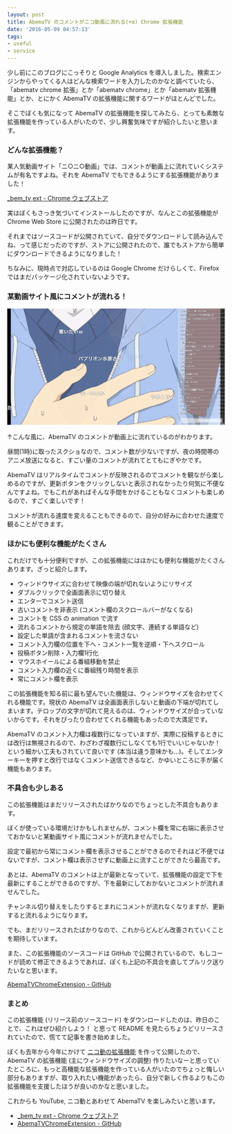 ```yaml
---
layout: post
title: AbemaTV のコメントがニコ動風に流れる(+α) Chrome 拡張機能
date: '2016-05-09 04:57:13'
tags:
- useful
- service
---
```


少し前にこのブログにこっそりと Google Analytics を導入しました。検索エンジンからやってくる人はどんな検索ワードを入力したのかなと調べていたら、「abematv chrome 拡張」とか「abematv chrome」とか「abematv 拡張機能」とか、とにかく AbemaTV の拡張機能に関するワードがほとんどでした。

そこでぼくも気になって AbemaTV の拡張機能を探してみたら、とっても素敵な拡張機能を作っている人がいたので、少し興奮気味ですが紹介したいと思います。

### どんな拡張機能？
某人気動画サイト「ニ○ニ○動画」では、コメントが動画上に流れていくシステムが有名ですよね。それを AbemaTV でもできるようにする拡張機能がありました！

<a href="https://chrome.google.com/webstore/detail/bemtv-ext/jgbkfdjdcbohgenpccfgldadaofnfknl?hl=ja&gl=JP" target="_blank">\_bem\_tv ext - Chrome ウェブストア</a>

実はぼくもさっき気づいてインストールしたのですが、なんとこの拡張機能が Chrome Web Store に公開されたのは昨日です。

それまではソースコードが公開されていて、自分でダウンロードして読み込んでね、って感じだったのですが、ストアに公開されたので、誰でもストアから簡単にダウンロードできるようになりました！

ちなみに、現時点で対応しているのは Google Chrome だけらしくて、Firefox ではまだパッケージ化されていないようです。

### 某動画サイト風にコメントが流れる！
![AbemaTV ニコニコ風](https://raw.githubusercontent.com/noraworld/blog-content/main/abema-tv-ext/abematv_niconico_comment.png)

↑こんな風に、AbemaTV のコメントが動画上に流れているのがわかります。

昼間(1時)に取ったスクショなので、コメント数が少ないですが、夜の時間帯のアニメ放送になると、すごい量のコメントが流れてとてもにぎやかです。

AbemaTV はリアルタイムでコメントが反映されるのでコメントを観ながら楽しめるのですが、更新ボタンをクリックしないと表示されなかったり何気に不便なんですよね。でもこれがあればそんな手間をかけることもなくコメントも楽しめるので、すごく楽しいです！

コメントが流れる速度を変えることもできるので、自分の好みに合わせた速度で観ることができます。

### ほかにも便利な機能がたくさん
これだけでも十分便利ですが、この拡張機能にはほかにも便利な機能がたくさんあります。ざっと紹介します。

* ウィンドウサイズに合わせて映像の端が切れないようにリサイズ
* ダブルクリックで全画面表示に切り替え
* エンターでコメント送信
* 古いコメントを非表示 (コメント欄のスクロールバーがなくなる)
* コメントを CSS の animation で流す
* 流れるコメントから規定の単語を除去 (顔文字、連続する単語など)
* 設定した単語が含まれるコメントを流さない
* コメント入力欄の位置を下へ・コメント一覧を逆順・下へスクロール
* 投稿ボタン削除・入力欄1行化
* マウスホイールによる番組移動を禁止
* コメント入力欄の近くに番組残り時間を表示
* 常にコメント欄を表示

この拡張機能を知る前に最も望んでいた機能は、ウィンドウサイズを合わせてくれる機能です。現状の AbemaTV は全画面表示しないと動画の下端が切れてしまいます。テロップの文字が切れて見えるのは、ウィンドウサイズが合っていないからです。それをぴったり合わせてくれる機能もあったので大満足です。

AbemaTV のコメント入力欄は複数行になっていますが、実際に投稿するときには改行は無視されるので、わざわざ複数行にしなくても1行でいいじゃないか！ という細かい工夫もされていて良いです (本当は違う意味かも…)。そしてエンターキーを押すと改行ではなくコメント送信できるなど、かゆいところに手が届く機能もあります。

### 不具合も少しある
この拡張機能はまだリリースされたばかりなのでちょっとした不具合もあります。

ぼくが使っている環境だけかもしれませんが、コメント欄を常に右端に表示させておかないと某動画サイト風にコメントが流れませんでした。

設定で最初から常にコメント欄を表示させることができるのでそれほど不便ではないですが、コメント欄は表示させずに動画上に流すことができたら最高です。

あとは、AbemaTV のコメントは上が最新となっていて、拡張機能の設定で下を最新にすることができるのですが、下を最新にしておかないとコメントが流れませんでした。

チャンネル切り替えをしたりするとまれにコメントが流れなくなりますが、更新すると流れるようになります。

でも、まだリリースされたばかりなので、これからどんどん改善されていくことを期待しています。

また、この拡張機能のソースコードは GitHub で公開されているので、もしコードが読めて修正できるようであれば、ぼくも上記の不具合を直してプルリク送りたいなと思います。

<a href="https://github.com/nakayuki805/AbemaTVChromeExtension" target="_blank">AbemaTVChromeExtension - GitHub</a>

### まとめ
この拡張機能 (リリース前のソースコード) をダウンロードしたのは、昨日のことで、これはぜひ紹介しよう！ と思って README を見たらちょうどリリースされていたので、慌てて記事を書き始めました。

ぼくも去年から今年にかけて <a href="https://chrome.google.com/webstore/detail/%E3%83%8B%E3%82%B3%E3%83%8B%E3%82%B3%E3%83%9E%E3%83%B3%E3%83%80%E3%83%BC/baiinihbicmkmkhblpboabkckgheaahm?utm_source=chrome-ntp-icon" target="_blank">ニコ動の拡張機能</a> を作って公開したので、AbemaTV の拡張機能 (主にウィンドウサイズの調整) 作りたいなーと思っていたところに、もっと高機能な拡張機能を作っている人がいたのでちょっと悔しい部分もありますが、取り入れたい機能があったら、自分で新しく作るよりもこの拡張機能を支援したほうが良いのかなと思いました。

これからも YouTube, ニコ動とあわせて AbemaTV を楽しみたいと思います。

* <a href="https://chrome.google.com/webstore/detail/bemtv-ext/jgbkfdjdcbohgenpccfgldadaofnfknl?hl=ja&gl=JP" target="_blank">\_bem\_tv ext - Chrome ウェブストア</a>
* <a href="https://github.com/nakayuki805/AbemaTVChromeExtension" target="_blank">AbemaTVChromeExtension - GitHub</a>
